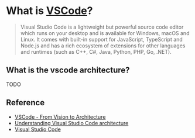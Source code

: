 # What is [VSCode](https://code.visualstudio.com/)?
> Visual Studio Code is a lightweight but powerful source code editor which runs on your desktop and is available for Windows, macOS and Linux. It comes with built-in support for JavaScript, TypeScript and Node.js and has a rich ecosystem of extensions for other languages and runtimes (such as C++, C#, Java, Python, PHP, Go, .NET).

## What is the vscode architecture?
TODO

## Reference
* [VSCode - From Vision to Architecture](https://2021.desosa.nl/projects/vscode/posts/essay2/)
* [Understanding Visual Studio Code architecture](https://franz-ajit.medium.com/understanding-visual-studio-code-architecture-5fc411fca07)
* [Visual Studio Code](https://delftswa.gitbooks.io/desosa-2017/content/vscode/chapter.html)
